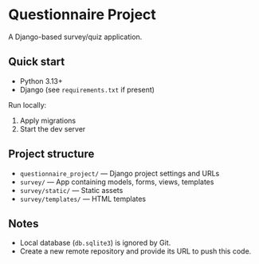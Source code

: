 # Questionnaire Project

A Django-based survey/quiz application.

## Quick start

- Python 3.13+
- Django (see `requirements.txt` if present)

Run locally:

1. Apply migrations
2. Start the dev server

## Project structure

- `questionnaire_project/` — Django project settings and URLs
- `survey/` — App containing models, forms, views, templates
- `survey/static/` — Static assets
- `survey/templates/` — HTML templates

## Notes

- Local database (`db.sqlite3`) is ignored by Git.
- Create a new remote repository and provide its URL to push this code.

